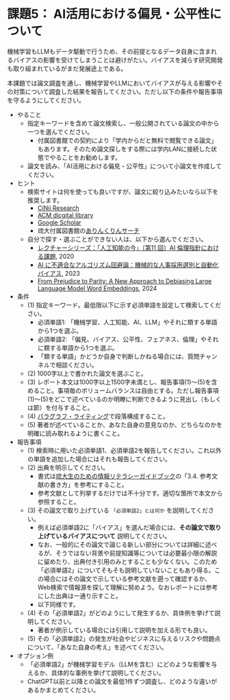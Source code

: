 # 課題5： AI活用における偏見・公平性について
機械学習もLLMもデータ駆動で行うため、その前提となるデータ自身に含まれるバイアスの影響を受けてしまうことは避けがたい。バイアスを減らす研究開発も取り組まれているがまだ発展途上である。

本課題では論文調査を通し、機械学習やLLMにおいてバイアスが与える影響やその対策について調査した結果を報告してください。ただし以下の条件や報告事項を守るようにしてください。

- やること
    - 指定キーワードを含めて論文検索し、一般公開されている論文の中から一つを選んでください。
        - 付属図書館での契約により「学内からだと無料で閲覧できる論文」もあります。そのため論文探しをする際には学内LANに接続した状態でやることをお勧めします。
    - 論文を読み、「AI活用における偏見・公平性」について小論文を作成してください。
- ヒント
    - 検索サイトは何を使っても良いですが、論文に絞り込みたいなら以下を推奨します。
        - [CiNii Research](https://cir.nii.ac.jp)
        - [ACM dicgital library](https://dl.acm.org)
        - [Google Scholar](https://scholar.google.co.jp)
        - 琉大付属図書館の[ありんくりんサーチ](https://www.lib.u-ryukyu.ac.jp)
    - 自分で探す・選ぶことができない人は、以下から選んでください。
        - [レクチャーシリーズ：「人工知能の今」〔第11 回〕AI 倫理指針における課題](https://doi.org/10.11517/jjsai.35.6_845), 2020
        - [AI に不適合なアルゴリズム回避論：機械的な人事採用選別と自動化バイアス](https://doi.org/10.24798/jicp.7.2_1), 2023
        - [From Prejudice to Parity: A New Approach to Debiasing Large Language Model Word Embeddings](https://arxiv.org/abs/2402.11512), 2024
- 条件
    - (1) 指定キーワード。最低限以下に示す必須単語を設定して検索してください。
        - 必須単語1: 「機械学習、人工知能、AI、LLM」やそれに類する単語から1つを選ぶ。
        - 必須単語2: 「偏見、バイアス、公平性、フェアネス、倫理」やそれに類する単語から1つを選ぶ。
        - 「類する単語」かどうか自身で判断しかねる場合には、質問チャンネルで相談ください。
    - (2) 1000字以上で書かれた論文を選ぶこと。
    - (3) レポート本文は1000字以上1500字未満とし、報告事項(1)〜(5)を含めること。事項毎のボリュームバランスは自由とする。ただし報告事項(1)〜(5)をどこで述べているのか明瞭に判断できるように見出し（もしくは節）を付与すること。
    - (4) [パラグラフ・ライティング](http://www.ams.eng.osaka-u.ac.jp/user/ishihara/?p=566)で段落構成すること。
    - (5) 著者が述べていることか、あなた自身の意見なのか、どちらなのかを明確に読み取れるように書くこと。
- 報告事項
    - (1) 検索時に用いた必須単語1、必須単語2を報告してください。これ以外の単語を追加した場合にはそれも報告してください。
    - (2) 出典を明示してください。
        - 書式は[琉大生のための情報リテラシーガイドブック](https://www.lib.u-ryukyu.ac.jp/support/literacy/)の「3.4. 参考文献の書き方」を参考にすること。
        - 参考文献として列挙するだけでは不十分です。適切な箇所で本文から参照すること。
    - (3) その論文で取り上げている ``「必須単語2」とは何か`` を説明してください。
        - 例えば必須単語2に「バイアス」を選んだ場合には、**その論文で取り上げているバイアスについて** 説明してください。
        - なお、一般的にその論文で論じる新しい部分については詳細に述べるが、そうではない背景や前提知識等については必要最小限の解説に留めたり、出典付き引用のみとすることも少なくない。このため「必須単語2」についてそもそも説明していないこともあり得る。この場合にはその論文で示している参考文献を遡って確認するか、Web検索で情報源を探して理解に努めよう。なおレポートには参考にした出典は一通り示すこと。
        - 以下同様です。
    - (4) その「必須単語2」がどのようにして発生するか、具体例を挙げて説明してください。
        - 著者が例示している場合には引用して説明を加える形でも良い。
    - (5) その「必須単語2」の発生が社会やビジネスに与えるリスクや問題点について、「あなた自身の考え」を述べてください。
- オプション例
    - 「必須単語2」が機械学習モデル（LLMを含む）にどのような影響を与えるか、具体的な事例を挙げて説明してください。
    - ChatGPT以前と以降との論文を最低1件ずつ調査し、どのような違いがあるかまとめてください。
